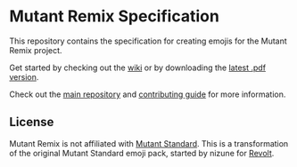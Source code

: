 # Mutant Remix Specification

This repository contains the specification for creating emojis for the Mutant Remix project.

Get started by checking out the [wiki](https://github.com/mutant-remix/specification/wiki) or by downloading the [latest .pdf version](https://github.com/mutant-remix/specification/blob/main/pdf/Mutant%20Remix%20Design%20Guidelines.pdf).

Check out the [main repository](https://github.com/mutant-remix/mutant-remix) and [contributing guide](https://github.com/mutant-remix/mutant-remix/blob/master/CONTRIBUTING.md) for more information.

## License
Mutant Remix is not affiliated with [Mutant Standard](https://mutant.tech/). This is a transformation of the original Mutant Standard emoji pack, started by nizune for [Revolt](https://revolt.chat/).
